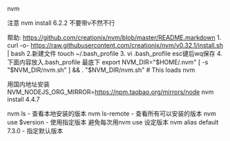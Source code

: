nvm

注意 nvm install 6.2.2 不要带v不然不行

帮助: https://github.com/creationix/nvm/blob/master/README.markdown
1.
curl -o- https://raw.githubusercontent.com/creationix/nvm/v0.32.1/install.sh | bash
2.新建文件
touch ~/.bash_profile
3. vi .bash_profile  esc键后wq保存
4.下面内容放入.bash_profile 最底下
export NVM_DIR="$HOME/.nvm"
[ -s "$NVM_DIR/nvm.sh" ] && . "$NVM_DIR/nvm.sh" # This loads nvm


用国内地址安装
NVM_NODEJS_ORG_MIRROR=https://npm.taobao.org/mirrors/node nvm install 4.4.7

nvm ls - 查看本地安装的版本
nvm ls-remote - 查看所有可以安装的版本
nvm use $version - 使用指定版本
避免每次用nvm use 设定版本
nvm alias default 7.3.0 - 指定默认版本
